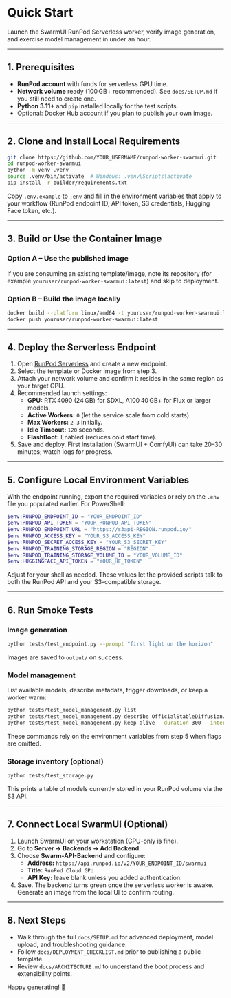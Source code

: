 # Quick Start

Launch the SwarmUI RunPod Serverless worker, verify image generation, and exercise model management in under an hour.

---

## 1. Prerequisites

- **RunPod account** with funds for serverless GPU time.
- **Network volume** ready (100 GB+ recommended). See `docs/SETUP.md` if you still need to create one.
- **Python 3.11+** and `pip` installed locally for the test scripts.
- Optional: Docker Hub account if you plan to publish your own image.

---

## 2. Clone and Install Local Requirements

```bash
git clone https://github.com/YOUR_USERNAME/runpod-worker-swarmui.git
cd runpod-worker-swarmui
python -m venv .venv
source .venv/bin/activate  # Windows: .venv\Scripts\activate
pip install -r builder/requirements.txt
```

Copy `.env.example` to `.env` and fill in the environment variables that apply to your workflow (RunPod endpoint ID, API token, S3 credentials, Hugging Face token, etc.).

---

## 3. Build or Use the Container Image

### Option A – Use the published image

If you are consuming an existing template/image, note its repository (for example `youruser/runpod-worker-swarmui:latest`) and skip to deployment.

### Option B – Build the image locally

```bash
docker build --platform linux/amd64 -t youruser/runpod-worker-swarmui:latest .
docker push youruser/runpod-worker-swarmui:latest
```

---

## 4. Deploy the Serverless Endpoint

1. Open [RunPod Serverless](https://runpod.io/console/serverless/user/endpoints) and create a new endpoint.
2. Select the template or Docker image from step 3.
3. Attach your network volume and confirm it resides in the same region as your target GPU.
4. Recommended launch settings:
   - **GPU:** RTX 4090 (24 GB) for SDXL, A100 40 GB+ for Flux or larger models.
   - **Active Workers:** `0` (let the service scale from cold starts).
   - **Max Workers:** `2–3` initially.
   - **Idle Timeout:** `120` seconds.
   - **FlashBoot:** Enabled (reduces cold start time).
5. Save and deploy. First installation (SwarmUI + ComfyUI) can take 20–30 minutes; watch logs for progress.

---

## 5. Configure Local Environment Variables

With the endpoint running, export the required variables or rely on the `.env` file you populated earlier. For PowerShell:

```powershell
$env:RUNPOD_ENDPOINT_ID = "YOUR_ENDPOINT_ID"
$env:RUNPOD_API_TOKEN = "YOUR_RUNPOD_API_TOKEN"
$env:RUNPOD_ENDPOINT_URL = "https://s3api-REGION.runpod.io/"
$env:RUNPOD_ACCESS_KEY = "YOUR_S3_ACCESS_KEY"
$env:RUNPOD_SECRET_ACCESS_KEY = "YOUR_S3_SECRET_KEY"
$env:RUNPOD_TRAINING_STORAGE_REGION = "REGION"
$env:RUNPOD_TRAINING_STORAGE_VOLUME_ID = "YOUR_VOLUME_ID"
$env:HUGGINGFACE_API_TOKEN = "YOUR_HF_TOKEN"
```

Adjust for your shell as needed. These values let the provided scripts talk to both the RunPod API and your S3-compatible storage.

---

## 6. Run Smoke Tests

### Image generation

```bash
python tests/test_endpoint.py --prompt "first light on the horizon"
```

Images are saved to `output/` on success.

### Model management

List available models, describe metadata, trigger downloads, or keep a worker warm:

```bash
python tests/test_model_management.py list
python tests/test_model_management.py describe OfficialStableDiffusion/sd_xl_base_1.0
python tests/test_model_management.py keep-alive --duration 300 --interval 30
```

These commands rely on the environment variables from step 5 when flags are omitted.

### Storage inventory (optional)

```bash
python tests/test_storage.py
```

This prints a table of models currently stored in your RunPod volume via the S3 API.

---

## 7. Connect Local SwarmUI (Optional)

1. Launch SwarmUI on your workstation (CPU-only is fine).
2. Go to **Server → Backends → Add Backend**.
3. Choose **Swarm-API-Backend** and configure:
   - **Address:** `https://api.runpod.io/v2/YOUR_ENDPOINT_ID/swarmui`
   - **Title:** `RunPod Cloud GPU`
   - **API Key:** leave blank unless you added authentication.
4. Save. The backend turns green once the serverless worker is awake. Generate an image from the local UI to confirm routing.

---

## 8. Next Steps

- Walk through the full `docs/SETUP.md` for advanced deployment, model upload, and troubleshooting guidance.
- Follow `docs/DEPLOYMENT_CHECKLIST.md` prior to publishing a public template.
- Review `docs/ARCHITECTURE.md` to understand the boot process and extensibility points.

Happy generating! 🎨
